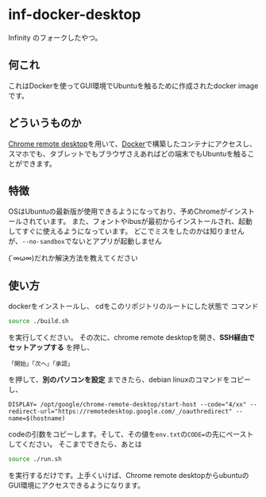 # inf-docker-desktop
Infinity のフォークしたやつ。
## 何これ

これはDockerを使ってGUI環境でUbuntuを触るために作成されたdocker imageです。

## どういうものか

[Chrome remote desktop]()を用いて、[Docker]()で構築したコンテナにアクセスし、スマホでも、タブレットでもブラウザさえあればどの端末でもUbuntuを触ることができます。

## 特徴

OSはUbuntuの最新版が使用できるようになっており、予めChromeがインストールされています。
また、フォントやibusが最初からインストールされ、起動してすぐに使えるようになっています。
どこでミスをしたのかは知りませんが、`--no-sandbox`でないとアプリが起動しません

(´∞ω∞)だれか解決方法を教えてください

## 使い方
dockerをインストールし、
cdをこのリポジトリのルートにした状態で
コマンド
```bash
source ./build.sh
```
を実行してください。
その次に、chrome remote desktopを開き、**SSH経由でセットアップする**
を押し、
```
「開始」「次へ」「承認」
```
を押して、**別のパソコンを設定**
まできたら、debian linuxのコマンドをコピーし、
```
DISPLAY= /opt/google/chrome-remote-desktop/start-host --code="4/xx" --redirect-url="https://remotedesktop.google.com/_/oauthredirect" --name=$(hostname)
```
codeの引数をコピーします。そして、その値を`env.txt`の`CODE=`の先にペーストしてください。
そこまでできたら、あとは
```bash
source ./run.sh
```
を実行するだけです。上手くいけば、Chrome remote desktopからubuntuのGUI環境にアクセスできるようになります。
